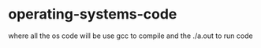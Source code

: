 # operating-systems-code
where all the os code will be
use gcc to compile and the ./a.out to run code
